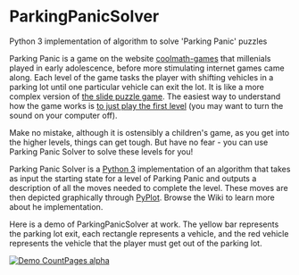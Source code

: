 # ParkingPanicSolver
Python 3 implementation of algorithm to solve 'Parking Panic' puzzles

Parking Panic is a game on the website [coolmath-games](http://www.coolmath-games.com/) that millenials played in 
early adolescence, before more stimulating internet games came along.  Each level of the game tasks the player with 
shifting vehicles in a parking lot until one particular vehicle can exit the lot.  It is like a more complex 
version of [the slide puzzle game](http://www.tobar.co.uk/slide-number-puzzle).  The easiest way to understand how 
the game works is [to just play the first level](http://www.coolmath-games.com/0-parking-panic) (you may want to 
turn the sound on your computer off).

Make no mistake, although it is ostensibly a children's game, as you get into the higher levels, things can get 
tough.  But have no fear - you can use Parking Panic Solver to solve these levels for you!

Parking Panic Solver is a [Python 3](https://www.python.org/download/releases/3.0.1/) implementation of an 
algorithm that takes as input the starting state for a level of Parking Panic and outputs a description of all the 
moves needed to complete the level.  These moves are then depicted graphically through [PyPlot](http://matplotlib.org/api/pyplot_api.html). Browse the Wiki to learn more about he implementation.

Here is a demo of ParkingPanicSolver at work.  The yellow bar represents the parking lot exit, each rectangle represents a vehicle, and the red vehicle represents the vehicle that the player must get out of the parking lot.

[![Demo CountPages alpha](https://j.gifs.com/Rg8yYO.gif)](https://www.youtube.com/watch?v=XMG7LTKAoFg)
